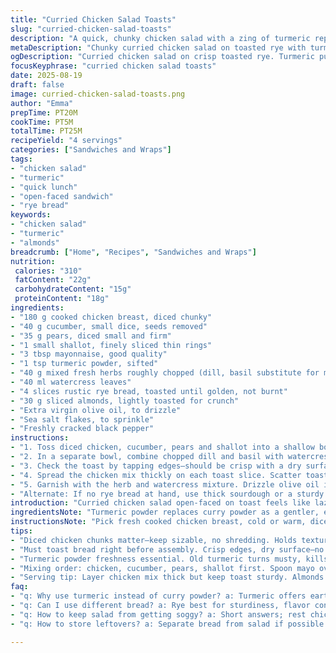 ```yaml
---
title: "Curried Chicken Salad Toasts"
slug: "curried-chicken-salad-toasts"
description: "A quick, chunky chicken salad with a zing of turmeric replacing curry powder. Crunchy cucumber swaps celery for fresh snap. Tart green apple stays but pears sneak in for softness. Dill and basil stand in for mint and chervil, adding bright herbal layers. Toasted rustic rye bread holds the pile. Drizzle good olive oil. Finish with crunchy sliced almonds instead of grapes for unexpected texture and nuttiness. Salty floral flakes on top punch through the richness. A lively, textured open sandwich that plays with sweet, tart, herbal, and savory notes. Good for lunch or casual dinner, minimal fuss, big flavor. Four servings ready in under thirty minutes but watch those textures and adjust seasoning before plating. Keep herbs fresh and bread crisp, or the whole thing falls flat."
metaDescription: "Chunky curried chicken salad on toasted rye with turmeric, fresh herbs, crunchy almonds, and a sharp sea salt finish. Quick prep, rustic, layered textures."
ogDescription: "Curried chicken salad on crisp toasted rye. Turmeric punch, fresh dill and basil, crunchy almonds, sea salt flakes. Quick lunch, layered flavors, rustic bite."
focusKeyphrase: "curried chicken salad toasts"
date: 2025-08-19
draft: false
image: curried-chicken-salad-toasts.png
author: "Emma"
prepTime: PT20M
cookTime: PT5M
totalTime: PT25M
recipeYield: "4 servings"
categories: ["Sandwiches and Wraps"]
tags:
- "chicken salad"
- "turmeric"
- "quick lunch"
- "open-faced sandwich"
- "rye bread"
keywords:
- "chicken salad"
- "turmeric"
- "almonds"
breadcrumb: ["Home", "Recipes", "Sandwiches and Wraps"]
nutrition: 
 calories: "310"
 fatContent: "22g"
 carbohydrateContent: "15g"
 proteinContent: "18g"
ingredients:
- "180 g cooked chicken breast, diced chunky"
- "40 g cucumber, small dice, seeds removed"
- "35 g pears, diced small and firm"
- "1 small shallot, finely sliced thin rings"
- "3 tbsp mayonnaise, good quality"
- "1 tsp turmeric powder, sifted"
- "40 g mixed fresh herbs roughly chopped (dill, basil substitute for mint and chervil)"
- "40 ml watercress leaves"
- "4 slices rustic rye bread, toasted until golden, not burnt"
- "30 g sliced almonds, lightly toasted for crunch"
- "Extra virgin olive oil, to drizzle"
- "Sea salt flakes, to sprinkle"
- "Freshly cracked black pepper"
instructions:
- "1. Toss diced chicken, cucumber, pears and shallot into a shallow bowl. Dollop mayonnaise over, then sprinkle turmeric. Salt and freshly cracked pepper—adjust to your taste at this stage; too much turmeric can overwhelm. Mix gently to coat everything, but keep pieces defined, no puree. Let sit few minutes for flavors to sync, stirring once or twice."
- "2. In a separate bowl, combine chopped dill and basil with watercress. The herbs need rough chopping for texture and scent punch. Leaves must stay whole enough to contrast the creamy chicken mixture."
- "3. Check the toast by tapping edges—should be crisp with a dry surface. Soft bread turns soggy; toast your bread last minute."
- "4. Spread the chicken mix thickly on each toast slice. Scatter toasted almonds over generously—this is where unexpected crunch sneaks in."
- "5. Garnish with the herb and watercress mixture. Drizzle olive oil in thin streams, enough to glisten but not soggy. Finish with sea salt flakes and a last crack of fresh pepper. Serve immediately or the toast softens."
- "Alternate: If no rye bread at hand, use thick sourdough or a sturdy multigrain. Avoid soft sandwich bread. Nuts can be swapped for chopped roasted pistachios or seeds for allergy-friendly crunch."
introduction: "Curried chicken salad open-faced on toast feels like lazy cooking Sunday—except each component sings if you treat it right. Chicken diced, not shredded, bites hold texture against the creamy lemon-mayo blend, turmeric dusted for earthiness. Cucumber replaces celery here; its water content gives crunch without the fibrous chew. Pears add volume, a subtle sweetness that balances the turmeric's earth. Herbs swap out for something fresher, brighter—dill and basil playing off each other with watercress cutting acid sharpness. Toast bread until edges pop, golden crisp but avoid charcoal black. Dressing and salad need a minute together for flavors to unfold but no more or texture dulls. Toast smeared last second to keep crunch. Garnish almonds toasted until nut oils smell toasty warm and sprinkle sea salt flakes on top because nothing beats that briny pop. Done in under thirty minutes, no fuss, all attitude."
ingredientsNote: "Turmeric powder replaces curry powder as a gentler, earthier spice with fewer bitter notes—check freshness, old turmeric turns musty. Cucumbers seedless prevent sogginess that celery can sometimes cause. Pears swap in for apple; tender but still firm avoids mush. Shallot is a subtle soft onion flavor rather than sharp green onion—balanced better here. Herbs go dill and basil; fresh mint and chervil can be tricky to find, and these brighter herbs cut through the mayo richness differently but well. Rye bread toasted last minute; rustic types hold up better. Almonds lend crunch and a nutty aroma—can swap for pistachios or pumpkin seeds for allergy needs. Olive oil drizzle improves mouthfeel but don’t overdo. Sea salt flakes on top sharpen all flavors—can use flaky Maldon or local alternative. Mayonnaise should be room temperature so it blends uniformly; use quality egg-free if dairy an issue. Always season last—turmeric can mute salt perception."
instructionsNote: "Pick fresh cooked chicken breast, cold or warm, diced in sizable chunks not shredded—keeps texture in sandwich. Timing is key; mix chicken with yogurt or mayo, turmeric, cucumber, pears, shallot, salt, and pepper and let rest 5-10 minutes to meld flavors but not soften too much. Chop herbs roughly for vibrant aroma and visible color contrast, mix with crisp peppery watercress. Toast breads to crisp golden edges with dry surface—no steaming or sog. Spread chicken mix thickly but carefully, so bread doesn’t collapse. Layer almonds last for immediate crunch. Drizzle olive oil over whole assembly after plating for glossy finish; too early and bread sogs. Use flaky salt on top to enhance contrast and give that satisfying crunch. Serve ASAP or separate components if waiting. If pressed, can skip resting time but flavors will be less integrated. Taste and adjust seasoning at each stage; turmeric can dominate if careless. Essential to use good bread—soft bread ruins experience entirely. Always toast bread last and keep salad cold before serving for best texture contrasts."
tips:
- "Diced chicken chunks matter—keep sizable, no shredding. Holds texture better when tossed with mayo and turmeric. Flavors mingle best after resting 5-10 minutes. Don’t stir too hard or it turns mushy; you want distinct bites. Fresh herbs; chop roughly for punch not paste. Dill and basil replace mint—different but bright. Watercress adds peppery snap, chop lightly to keep leaves whole. Timing herbs later prevents wilting."
- "Must toast bread right before assembly. Crisp edges, dry surface—no sogginess allowed. Rustic rye preferred over soft sandwich bread. Sourdough or multigrain swap fine if rye missing but beware softer crumb. Toast scent cues crispness—listen for light crackle, watch for golden shade. Too dark? Bitterness will mask delicate flavors. Toast almonds lightly; warm nut oil aroma signals crunch unlocked. Don’t burn or dull the nutty note."
- "Turmeric powder freshness essential. Old turmeric turns musty, kills the vibrancy. Sift for even sprinkle over mayo-chicken for that earthy warmth. Too much overwhelms; add little then taste. Salt last because turmeric dulls salt perception. Salt flakes on top done at the end—gives brightness, crunch, counteracts richness. Olive oil drizzle little but enough to glisten—too wet softens toast. Use egg-free mayo if dairy issues; room temperature blends smoother."
- "Mixing order: chicken, cucumber, pears, shallot first. Spoon mayo over, then turmeric scatter. Salt and black pepper last step before rest. Wait 5-10 mins for flavors to marry but don’t let sit too long or moisture dulls texture. Pears should be firm, not mushy—adds subtle sweet balance to turmeric earthiness. Shallots sliced thin not overpower sharp—soft onion flavor modulation. Watercress chopped in separate bowl mixes fresh herbal punch last minute."
- "Serving tip: Layer chicken mix thick but keep toast sturdy. Almonds sprinkled last for immediate crunch contrast. Herb mix atop for fresh color and aroma. Olive oil drizzle after plating prevents sog. Sea salt flakes final. Serve fast—toast softens quick. Alternatives: pistachios or pumpkin seeds for nut swap due to allergies. Bread choice impacts texture heavily; no soft sandwich bread. Timing is king—toast last, serve cold salad cold."
faq:
- "q: Why use turmeric instead of curry powder? a: Turmeric offers earthier, gentler warmth. Less bitterness, more subtle color. Curry powders vary wildly—can overwhelm or clash. Turmeric powder fresh, finely sifted blends better. Also lets other herbs shine without fight. But too much dulls salt perception—season carefully, taste as you go."
- "q: Can I use different bread? a: Rye best for sturdiness, flavor contrast. Sourdough or multigrain work too but avoid soft sandwich bread—it won’t hold thick salad or crunchy nuts. Toast to dry crispness only, no steaming edges. Toast timing critical; last minute before serving. Bread softens fast under wet toppings, spoils texture. If no rye, pick dense crust bread."
- "q: How to keep salad from getting soggy? a: Short answers; rest chicken salad briefly before plating to meld but not too long. Toast bread last minute, spread right before eating. Drizzle olive oil after assembly, not before, stops toast softening early. Use seedless cucumber stops excess moisture. Pears should be firm. Avoid shredding chicken—keeps bite distinct, less mush. Quick serve best."
- "q: How to store leftovers? a: Separate bread from salad if possible. Salad keeps 1-2 days refrigerated in airtight container. Bread toast loses crisp in fridge—re-toast lightly before reuse. Almonds best stored separately to keep crunch and avoid sogginess. Olive oil drizzle applied fresh on serving. Avoid mixing if storing longer to keep textures intact."

---
```

